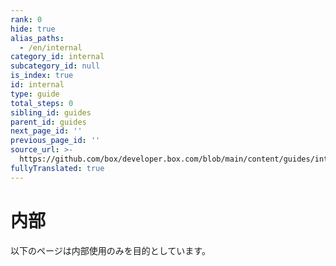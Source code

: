 ```yaml
---
rank: 0
hide: true
alias_paths:
  - /en/internal
category_id: internal
subcategory_id: null
is_index: true
id: internal
type: guide
total_steps: 0
sibling_id: guides
parent_id: guides
next_page_id: ''
previous_page_id: ''
source_url: >-
  https://github.com/box/developer.box.com/blob/main/content/guides/internal/index.md
fullyTranslated: true
---
```

<!-- does not need translation -->

# 内部

以下のページは内部使用のみを目的としています。
